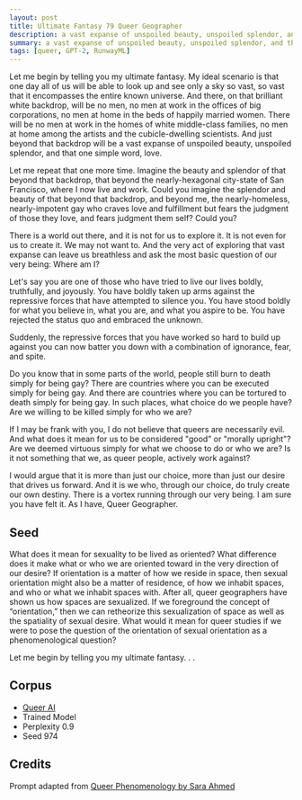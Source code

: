 ```yaml
---
layout: post
title: Ultimate Fantasy 79 Queer Geographer
description: a vast expanse of unspoiled beauty, unspoiled splendor, and that one simple word, love.
summary: a vast expanse of unspoiled beauty, unspoiled splendor, and that one simple word, love.
tags: [queer, GPT-2, RunwayML]
---
```


Let me begin by telling you my ultimate fantasy. My ideal scenario is that one day all of us will be able to look up and see only a sky so vast, so vast that it encompasses the entire known universe. And there, on that brilliant white backdrop, will be no men, no men at work in the offices of big corporations, no men at home in the beds of happily married women. There will be no men at work in the homes of white middle-class families, no men at home among the artists and the cubicle-dwelling scientists. And just beyond that backdrop will be a vast expanse of unspoiled beauty, unspoiled splendor, and that one simple word, love.

Let me repeat that one more time. Imagine the beauty and splendor of that beyond that backdrop, that beyond the nearly-hexagonal city-state of San Francisco, where I now live and work. Could you imagine the splendor and beauty of that beyond that backdrop, and beyond me, the nearly-homeless, nearly-impotent gay who craves love and fulfillment but fears the judgment of those they love, and fears judgment them self? Could you?

There is a world out there, and it is not for us to explore it. It is not even for us to create it. We may not want to. And the very act of exploring that vast expanse can leave us breathless and ask the most basic question of our very being: Where am I?

Let's say you are one of those who have tried to live our lives boldly, truthfully, and joyously. You have boldly taken up arms against the repressive forces that have attempted to silence you. You have stood boldly for what you believe in, what you are, and what you aspire to be. You have rejected the status quo and embraced the unknown.

Suddenly, the repressive forces that you have worked so hard to build up against you can now batter you down with a combination of ignorance, fear, and spite.

Do you know that in some parts of the world, people still burn to death simply for being gay? There are countries where you can be executed simply for being gay. And there are countries where you can be tortured to death simply for being gay. In such places, what choice do we people have? Are we willing to be killed simply for who we are?

If I may be frank with you, I do not believe that queers are necessarily evil. And what does it mean for us to be considered "good" or "morally upright"? Are we deemed virtuous simply for what we choose to do or who we are? Is it not something that we, as queer people, actively work against?

I would argue that it is more than just our choice, more than just our desire that drives us forward. And it is we who, through our choice, do truly create our own destiny. There is a vortex running through our very being. I am sure you have felt it. As I have, Queer Geographer.


## Seed

What does it mean for sexuality to be lived as oriented? What difference does it make what or who we are oriented toward in the very direction of our desire? If orientation is a matter of how we reside in space, then sexual orientation might also be a matter of residence, of how we inhabit spaces, and who or what we inhabit spaces with. After all, queer geographers have shown us how spaces are sexualized. If we foreground the concept of “orientation,” then we can retheorize this sexualization of space as well as the spatiality of sexual desire. What would it mean for queer studies if we were to pose the question of the orientation of sexual orientation as a phenomenological question?

Let me begin by telling you my ultimate fantasy. . .

## Corpus

- [Queer AI](/queerai)
- Trained Model
- Perplexity 0.9
- Seed 974

## Credits

Prompt adapted from [Queer Phenomenology by Sara Ahmed](https://www.dukeupress.edu/queer-phenomenology)
